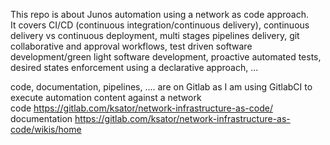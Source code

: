 This repo is about Junos automation using a network as code approach.  
It covers CI/CD (continuous integration/continuous delivery), continuous delivery vs continuous deployment, multi stages pipelines delivery, git collaborative and approval workflows, test driven software development/green light software development, proactive automated tests, desired states enforcement using a declarative approach, ...

code, documentation, pipelines, .... are on Gitlab as I am using GitlabCI to execute automation content against a network   
code https://gitlab.com/ksator/network-infrastructure-as-code/  
documentation https://gitlab.com/ksator/network-infrastructure-as-code/wikis/home  

